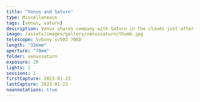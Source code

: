 ```yaml
---
title: "Venus and Saturn"
type: Miscellaneous
tags: [venus, saturn]
description: Venus shares company with Saturn in the clouds just after sunset.
image: /assets/images/gallery/venussaturn/thumb.jpg
telescope: Svbony sv503 70ED
length: "336mm"
aperture: "70mm"
folder: venussaturn
exposure: 20
lights: 1
sessions: 1
firstCapture: 2023-01-22
lastCapture: 2023-01-22
noannotations: true
---
```

